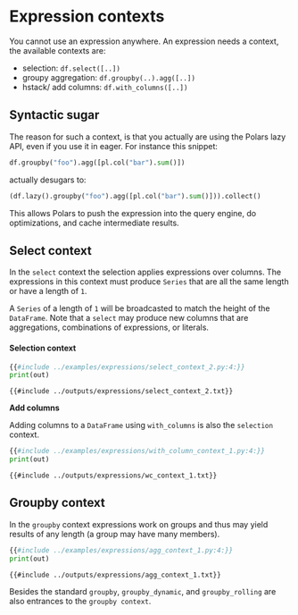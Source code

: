 # Expression contexts

You cannot use an expression anywhere. An expression needs a context, the available
contexts are:

- selection: `df.select([..])`
- groupy aggregation: `df.groupby(..).agg([..])`
- hstack/ add columns: `df.with_columns([..])`

## Syntactic sugar

The reason for such a context, is that you actually are using the Polars lazy API, even
if you use it in eager. For instance this snippet:

```python
df.groupby("foo").agg([pl.col("bar").sum()])
```

actually desugars to:

```python
(df.lazy().groupby("foo").agg([pl.col("bar").sum()])).collect()
```

This allows Polars to push the expression into the query engine, do optimizations, and
cache intermediate results.

## Select context

In the `select` context the selection applies expressions over columns. The expressions
in this context must produce `Series` that are all the same length or have a length of
`1`.

A `Series` of a length of `1` will be broadcasted to match the height of the
`DataFrame`. Note that a `select` may produce new columns that are aggregations,
combinations of expressions, or literals.

#### Selection context

```python
{{#include ../examples/expressions/select_context_2.py:4:}}
print(out)
```

```text
{{#include ../outputs/expressions/select_context_2.txt}}
```

**Add columns**

Adding columns to a `DataFrame` using `with_columns` is also the `selection` context.

```python
{{#include ../examples/expressions/with_column_context_1.py:4:}}
print(out)
```

```text
{{#include ../outputs/expressions/wc_context_1.txt}}
```

## Groupby context

In the `groupby` context expressions work on groups and thus may yield results of any
length (a group may have many members).

```python
{{#include ../examples/expressions/agg_context_1.py:4:}}
print(out)
```

```text
{{#include ../outputs/expressions/agg_context_1.txt}}
```

Besides the standard `groupby`, `groupby_dynamic`, and `groupby_rolling` are also
entrances to the `groupby context`.
